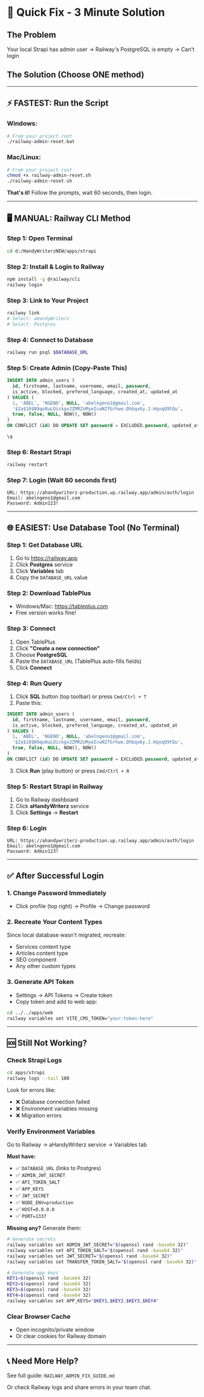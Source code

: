 # 🎯 Quick Fix - 3 Minute Solution

## The Problem
Your local Strapi has admin user → Railway's PostgreSQL is empty → Can't login

## The Solution (Choose ONE method)

---

## ⚡ FASTEST: Run the Script

### Windows:
```bash
# From your project root
./railway-admin-reset.bat
```

### Mac/Linux:
```bash
# From your project root
chmod +x railway-admin-reset.sh
./railway-admin-reset.sh
```

**That's it!** Follow the prompts, wait 60 seconds, then login.

---

## 🖥️ MANUAL: Railway CLI Method

### Step 1: Open Terminal
```bash
cd d:/HandyWriterzNEW/apps/strapi
```

### Step 2: Install & Login to Railway
```bash
npm install -g @railway/cli
railway login
```

### Step 3: Link to Your Project
```bash
railway link
# Select: aHandyWriterz
# Select: Postgres
```

### Step 4: Connect to Database
```bash
railway run psql $DATABASE_URL
```

### Step 5: Create Admin (Copy-Paste This)
```sql
INSERT INTO admin_users (
  id, firstname, lastname, username, email, password,
  is_active, blocked, prefered_language, created_at, updated_at
) VALUES (
  1, 'ABEL', 'NGENO', NULL, 'abelngeno1@gmail.com',
  '$2a$10$N9qo8uLOickgx2ZMRZoMyeIcwNZfGrhwe.Qhbqx6y.J.HqxqQ9tQu',
  true, false, NULL, NOW(), NOW()
)
ON CONFLICT (id) DO UPDATE SET password = EXCLUDED.password, updated_at = NOW();

\q
```

### Step 6: Restart Strapi
```bash
railway restart
```

### Step 7: Login (Wait 60 seconds first)
```
URL: https://ahandywriterz-production.up.railway.app/admin/auth/login
Email: abelngeno1@gmail.com
Password: Admin123!
```

---

## 🌐 EASIEST: Use Database Tool (No Terminal)

### Step 1: Get Database URL
1. Go to https://railway.app
2. Click **Postgres** service
3. Click **Variables** tab
4. Copy the `DATABASE_URL` value

### Step 2: Download TablePlus
- Windows/Mac: https://tableplus.com
- Free version works fine!

### Step 3: Connect
1. Open TablePlus
2. Click **"Create a new connection"**
3. Choose **PostgreSQL**
4. Paste the `DATABASE_URL` (TablePlus auto-fills fields)
5. Click **Connect**

### Step 4: Run Query
1. Click **SQL** button (top toolbar) or press `Cmd/Ctrl + T`
2. Paste this:
```sql
INSERT INTO admin_users (
  id, firstname, lastname, username, email, password,
  is_active, blocked, prefered_language, created_at, updated_at
) VALUES (
  1, 'ABEL', 'NGENO', NULL, 'abelngeno1@gmail.com',
  '$2a$10$N9qo8uLOickgx2ZMRZoMyeIcwNZfGrhwe.Qhbqx6y.J.HqxqQ9tQu',
  true, false, NULL, NOW(), NOW()
)
ON CONFLICT (id) DO UPDATE SET password = EXCLUDED.password, updated_at = NOW();
```
3. Click **Run** (play button) or press `Cmd/Ctrl + R`

### Step 5: Restart Strapi in Railway
1. Go to Railway dashboard
2. Click **aHandyWriterz** service
3. Click **Settings** → **Restart**

### Step 6: Login
```
URL: https://ahandywriterz-production.up.railway.app/admin/auth/login
Email: abelngeno1@gmail.com
Password: Admin123!
```

---

## ✅ After Successful Login

### 1. Change Password Immediately
- Click profile (top right) → Profile → Change password

### 2. Recreate Your Content Types
Since local database wasn't migrated, recreate:
- Services content type
- Articles content type
- SEO component
- Any other custom types

### 3. Generate API Token
- Settings → API Tokens → Create token
- Copy token and add to web app:
```bash
cd ../../apps/web
railway variables set VITE_CMS_TOKEN="your-token-here"
```

---

## 🆘 Still Not Working?

### Check Strapi Logs
```bash
cd apps/strapi
railway logs --tail 100
```

Look for errors like:
- ❌ Database connection failed
- ❌ Environment variables missing
- ❌ Migration errors

### Verify Environment Variables
Go to Railway → aHandyWriterz service → Variables tab

**Must have:**
- ✅ `DATABASE_URL` (links to Postgres)
- ✅ `ADMIN_JWT_SECRET`
- ✅ `API_TOKEN_SALT`
- ✅ `APP_KEYS`
- ✅ `JWT_SECRET`
- ✅ `NODE_ENV=production`
- ✅ `HOST=0.0.0.0`
- ✅ `PORT=1337`

**Missing any?** Generate them:
```bash
# Generate secrets
railway variables set ADMIN_JWT_SECRET="$(openssl rand -base64 32)"
railway variables set API_TOKEN_SALT="$(openssl rand -base64 32)"
railway variables set JWT_SECRET="$(openssl rand -base64 32)"
railway variables set TRANSFER_TOKEN_SALT="$(openssl rand -base64 32)"

# Generate app keys
KEY1=$(openssl rand -base64 32)
KEY2=$(openssl rand -base64 32)
KEY3=$(openssl rand -base64 32)
KEY4=$(openssl rand -base64 32)
railway variables set APP_KEYS="$KEY1,$KEY2,$KEY3,$KEY4"
```

### Clear Browser Cache
- Open incognito/private window
- Or clear cookies for Railway domain

---

## 📞 Need More Help?

See full guide: `RAILWAY_ADMIN_FIX_GUIDE.md`

Or check Railway logs and share errors in your team chat.
